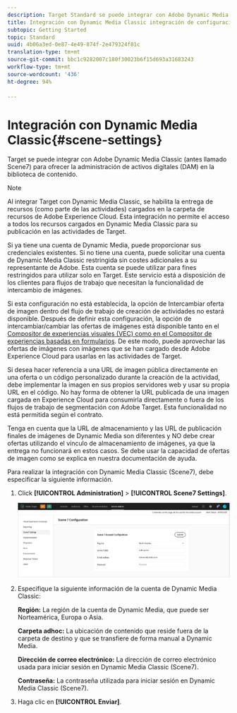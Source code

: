 ```yaml
---
description: Target Standard se puede integrar con Adobe Dynamic Media Classic (antes llamado Scene7) para ofrecer la administración de activos digitales (DAM) en la biblioteca de contenido.
title: Integración con Dynamic Media Classic integración de configuración
subtopic: Getting Started
topic: Standard
uuid: 4b06a3ed-0e87-4e49-874f-2e479324f81c
translation-type: tm+mt
source-git-commit: bbc1c9282007c180f30023b6f15d693a31683243
workflow-type: tm+mt
source-wordcount: '436'
ht-degree: 94%

---
```



# Integración con Dynamic Media Classic{#scene-settings}

Target se puede integrar con Adobe Dynamic Media Classic (antes llamado Scene7) para ofrecer la administración de activos digitales (DAM) en la biblioteca de contenido.

>[!NOTE]
>
>Al integrar Target con Dynamic Media Classic, se habilita la entrega de recursos (como parte de las actividades) cargados en la carpeta de recursos de Adobe Experience Cloud. Esta integración no permite el acceso a todos los recursos cargados en Dynamic Media Classic para su publicación en las actividades de Target.

Si ya tiene una cuenta de Dynamic Media, puede proporcionar sus credenciales existentes. Si no tiene una cuenta, puede solicitar una cuenta de Dynamic Media Classic restringida sin costes adicionales a su representante de Adobe. Esta cuenta se puede utilizar para fines restringidos para utilizar solo en Target. Este servicio está a disposición de los clientes para flujos de trabajo que necesitan la funcionalidad de intercambio de imágenes.

Si esta configuración no está establecida, la opción de Intercambiar oferta de imagen dentro del flujo de trabajo de creación de actividades no estará disponible. Después de definir esta configuración, la opción de intercambiar/cambiar las ofertas de imágenes está disponible tanto en el  [Compositor de experiencias visuales (VEC) como en el Compositor de experiencias basadas en formularios](../c-experiences/experiences.md#concept_A2E10F6AFB3D4AEAB6951EE14688848D). De este modo, puede aprovechar las ofertas de imágenes con imágenes que se han cargado desde Adobe Experience Cloud para usarlas en las actividades de Target.

Si desea hacer referencia a una URL de imagen pública directamente en una oferta o un código personalizado durante la creación de la actividad, debe implementar la imagen en sus propios servidores web y usar su propia URL en el código. No hay forma de obtener la URL publicada de una imagen cargada en Experience Cloud para consumirla directamente o fuera de los flujos de trabajo de segmentación con Adobe Target. Esta funcionalidad no está permitida según el contrato.

Tenga en cuenta que la URL de almacenamiento y las URL de publicación finales de imágenes de Dynamic Media son diferentes y NO debe crear ofertas utilizando el vínculo de almacenamiento de imágenes, ya que la entrega no funcionará en estos casos. Se debe usar la capacidad de ofertas de imagen como se explica en nuestra documentación de ayuda.

Para realizar la integración con Dynamic Media Classic (Scene7), debe especificar la siguiente información.

1. Click **[!UICONTROL Administration]** > **[!UICONTROL Scene7 Settings]**.

   ![Página de Scene7](/help/administrating-target/assets/scene7.png)

1. Especifique la siguiente información de la cuenta de Dynamic Media Classic:

   **Región:** La región de la cuenta de Dynamic Media, que puede ser Norteamérica, Europa o Asia.

   **Carpeta adhoc:** La ubicación de contenido que reside fuera de la carpeta de destino y que se transfiere de forma manual a Dynamic Media.

   **Dirección de correo electrónico:** La dirección de correo electrónico usada para iniciar sesión en Dynamic Media Classic (Scene7).

   **Contraseña:** La contraseña utilizada para iniciar sesión en Dynamic Media Classic (Scene7).

1. Haga clic en **[!UICONTROL Enviar]**.
